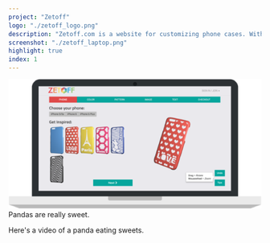 ```yaml
---
project: "Zetoff"
logo: "./zetoff_logo.png"
description: "Zetoff.com is a website for customizing phone cases. With Zetoff, users can design their own unique phone cases."
screenshot: "./zetoff_laptop.png"
highlight: true
index: 1
---
```


![](zetoff_laptop.png)
Pandas are really sweet.

Here's a video of a panda eating sweets.
